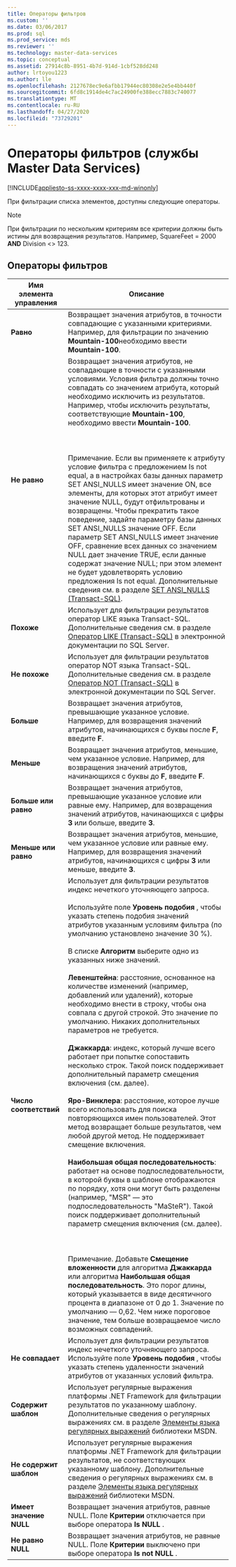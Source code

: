 ```yaml
---
title: Операторы фильтров
ms.custom: ''
ms.date: 03/06/2017
ms.prod: sql
ms.prod_service: mds
ms.reviewer: ''
ms.technology: master-data-services
ms.topic: conceptual
ms.assetid: 27914c8b-8951-4b7d-914d-1cbf528dd248
author: lrtoyou1223
ms.author: lle
ms.openlocfilehash: 2127678ec9e6afbb17944ec80308e2e5e4bb440f
ms.sourcegitcommit: 6fd8c1914de4c7ac24900fe388ecc7883c740077
ms.translationtype: MT
ms.contentlocale: ru-RU
ms.lasthandoff: 04/27/2020
ms.locfileid: "73729201"
---
```

# <a name="filter-operators-master-data-services"></a>Операторы фильтров (службы Master Data Services)

[!INCLUDE[appliesto-ss-xxxx-xxxx-xxx-md-winonly](../includes/appliesto-ss-xxxx-xxxx-xxx-md-winonly.md)]

  При фильтрации списка элементов, доступны следующие операторы.  
  
> [!NOTE]  
>  При фильтрации по нескольким критериям все критерии должны быть истины для возвращения результатов. Например, SquareFeet = 2000 **AND** Division <> 123.  
  
## <a name="filter-operators"></a>Операторы фильтров  
  
|Имя элемента управления|Описание|  
|------------------|-----------------|  
|**Равно**|Возвращает значения атрибутов, в точности совпадающие с указанными критериями. Например, для фильтрации по значению **Mountain-100**необходимо ввести **Mountain-100**.|  
|**Не равно**|Возвращает значения атрибутов, не совпадающие в точности с указанными условиями. Условия фильтра должны точно совпадать со значением атрибута, который необходимо исключить из результатов. Например, чтобы исключить результаты, соответствующие **Mountain-100**, необходимо ввести **Mountain-100**.<br /><br /> <br /><br /> Примечание. Если вы применяете к атрибуту условие фильтра с предложением Is not equal, а в настройках базы данных параметр SET ANSI_NULLS имеет значение ON, все элементы, для которых этот атрибут имеет значение NULL, будут отфильтрованы и возвращены. Чтобы прекратить такое поведение, задайте параметру базы данных SET ANSI_NULLS значение OFF. Если параметр SET ANSI_NULLS имеет значение OFF, сравнение всех данных со значением NULL дает значение TRUE, если данные содержат значение NULL; при этом элемент не будет удовлетворять условию предложения Is not equal. Дополнительные сведения см. в разделе [SET ANSI_NULLS &#40;Transact-SQL&#41;](../t-sql/statements/set-ansi-nulls-transact-sql.md).|  
|**Похоже**|Использует для фильтрации результатов оператор LIKE языка Transact-SQL. Дополнительные сведения см. в разделе [Оператор LIKE (Transact-SQL)](../t-sql/language-elements/like-transact-sql.md) в электронной документации по SQL Server.|  
|**Не похоже**|Использует для фильтрации результатов оператор NOT языка Transact-SQL. Дополнительные сведения см. в разделе [Оператор NOT (Transact-SQL)](../t-sql/language-elements/not-transact-sql.md) в электронной документации по SQL Server.|  
|**Больше**|Возвращает значения атрибутов, превышающие указанное условие. Например, для возвращения значений атрибутов, начинающихся с буквы после **F**, введите **F**.|  
|**Меньше**|Возвращает значения атрибутов, меньшие, чем указанное условие. Например, для возвращения значений атрибутов, начинающихся с буквы до **F**, введите **F**.|  
|**Больше или равно**|Возвращает значения атрибутов, превышающие указанное условие или равные ему. Например, для возвращения значений атрибутов, начинающихся с цифры **3** или больше, введите **3**.|  
|**Меньше или равно**|Возвращает значения атрибутов, меньшие, чем указанное условие или равные ему. Например, для возвращения значений атрибутов, начинающихся с цифры **3** или меньше, введите **3**.|  
|**Число соответствий**|Использует для фильтрации результатов индекс нечеткого уточняющего запроса.<br /><br /> Используйте поле **Уровень подобия** , чтобы указать степень подобия значений атрибутов указанным условиям фильтра (по умолчанию установлено значение 30 %).<br /><br /> В списке **Алгоритм** выберите одно из указанных ниже значений.<br /><br /> **Левенштейна**: расстояние, основанное на количестве изменений (например, добавлений или удалений), которые необходимо внести в строку, чтобы она совпала с другой строкой. Это значение по умолчанию. Никаких дополнительных параметров не требуется.<br /><br /> **Джаккарда**: индекс, который лучше всего работает при попытке сопоставить несколько строк. Такой поиск поддерживает дополнительный параметр смещения включения (см. далее).<br /><br /> **Яро-Винклера**: расстояние, которое лучше всего использовать для поиска повторяющихся имен пользователей. Этот метод возвращает больше результатов, чем любой другой метод. Не поддерживает смещение включения.<br /><br /> **Наибольшая общая последовательность**: работает на основе подпоследовательности, в которой буквы в шаблоне отображаются по порядку, хотя они могут быть разделены (например, "MSR" — это подпоследовательность "MaSteR"). Такой поиск поддерживает дополнительный параметр смещения включения (см. далее).<br /><br /> <br /><br /> Примечание. Добавьте **Смещение вложенности** для алгоритма **Джаккарда** или алгоритма **Наибольшая общая последовательность**. Это порог длины, который указывается в виде десятичного процента в диапазоне от 0 до 1. Значение по умолчанию ― 0,62. Чем ниже пороговое значение, тем больше возвращаемое число возможных совпадений.|  
|**Не совпадает**|Использует для фильтрации результатов индекс нечеткого уточняющего запроса. Используйте поле **Уровень подобия** , чтобы указать степень удаленности значений атрибутов от указанных условий фильтра.|  
|**Содержит шаблон**|Использует регулярные выражения платформы .NET Framework для фильтрации результатов по указанному шаблону. Дополнительные сведения о регулярных выражениях см. в разделе [Элементы языка регулярных выражений](https://go.microsoft.com/fwlink/?LinkId=164401) библиотеки MSDN.|  
|**Не содержит шаблон**|Использует регулярные выражения платформы .NET Framework для фильтрации результатов, не соответствующих указанному шаблону. Дополнительные сведения о регулярных выражениях см. в разделе [Элементы языка регулярных выражений](https://go.microsoft.com/fwlink/?LinkId=164401) библиотеки MSDN.|  
|**Имеет значение NULL**|Возвращает значения атрибутов, равные NULL. Поле **Критерии** отключается при выборе оператора **Is NULL** .|  
|**Не равно NULL**|Возвращает значения атрибутов, не равные NULL. Поле **Критерии** выключено при выборе оператора **Is not NULL** .|  
  
  
